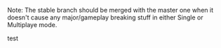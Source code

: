 Note: The stable branch should be merged with the master one when it doesn't
cause any major/gameplay breaking stuff in either Single or Multiplaye mode. 

test
